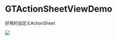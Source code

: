 # GTActionSheetViewDemo
好用的自定义ActionSheet


![](https://github.com/zgtios/GTActionSheetViewDemo/blob/master/zm223333.gif?raw=true)
